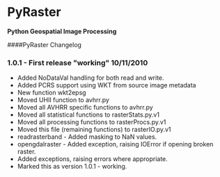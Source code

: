 PyRaster
===========
**Python Geospatial Image Processing**

####PyRaster Changelog

### 1.0.1 - First release "working" 10/11/2010 
- Added NoDataVal handling for both read and write.
- Added PCRS support using WKT from source image metadata
- New function wkt2epsg
- Moved UHII function to avhrr.py
- Moved all AVHRR specific functions to avhrr.py
- Moved all statistical functions to rasterStats.py.v1
- Moved all processing functions to rasterProcs.py.v1
- Moved this file (remaining functions) to rasterIO.py.v1
- readrasterband - Added masking to NaN values.
- opengdalraster - Added exception, raising IOError if opening broken raster.
- Added exceptions, raising errors where appropriate.
- Marked this as version 1.0.1 - working.
